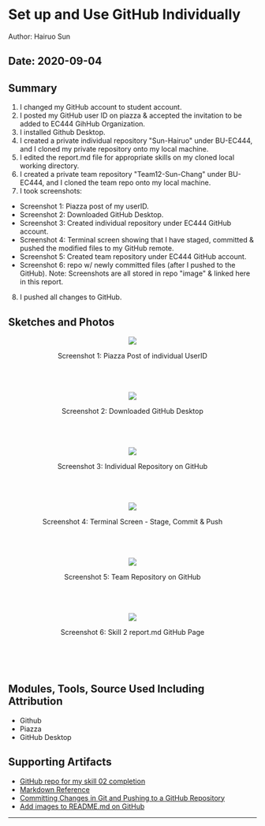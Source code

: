 #  Set up and Use GitHub Individually

Author: Hairuo Sun

Date: 2020-09-04
-----

## Summary
1. I changed my GitHub account to student account.
2. I posted my GitHub user ID on piazza & accepted the invitation to be added to EC444 GihHub Organization.
3. I installed Github Desktop.
4. I created a private individual repository "Sun-Hairuo" under BU-EC444, and I cloned my private repository onto my local machine.
5. I edited the report.md file for appropriate skills on my cloned local working directory.
6. I created a private team repository "Team12-Sun-Chang" under BU-EC444, and I cloned the team repo onto my local machine.
7. I took screenshots:
* Screenshot 1: Piazza post of my userID.
* Screenshot 2: Downloaded GitHub Desktop.
* Screenshot 3: Created individual repository under EC444 GitHub account.
* Screenshot 4: Terminal screen showing that I have staged, committed & pushed the modified files to my GitHub remote.
* Screenshot 5: Created team repository under EC444 GitHub account.
* Screenshot 6: repo w/ newly committed files (after I pushed to the GitHub).
Note: Screenshots are all stored in repo "image" & linked here in this report.
8. I pushed all changes to GitHub.

## Sketches and Photos
<div align="center">
<img src="https://github.com/BU-EC444/Sun-Hairuo/blob/master/skills/cluster-0/02/images/Piazza_post.png" >
<p>Screenshot 1: Piazza Post of individual UserID</p>
<br/>
<br/>
<br/>

<img src="https://github.com/BU-EC444/Sun-Hairuo/blob/master/skills/cluster-0/02/images/Github_Desktop.png" >
<p>Screenshot 2: Downloaded GitHub Desktop</p>
<br/>
<br/>
<br/>

<img src="https://github.com/BU-EC444/Sun-Hairuo/blob/master/skills/cluster-0/02/images/hrsun_github_repo.png" >
<p>Screenshot 3: Individual Repository on GitHub</p>
<br/>
<br/>
<br/>

<img src="https://github.com/BU-EC444/Sun-Hairuo/blob/master/skills/cluster-0/02/images/terminal_push.png" >
<p>Screenshot 4: Terminal Screen - Stage, Commit & Push</p>
<br/>
<br/>
<br/>

<img src="https://github.com/BU-EC444/Sun-Hairuo/blob/master/skills/cluster-0/02/images/Team12_github_repo.png">
<p>Screenshot 5: Team Repository on GitHub</p>
<br/>
<br/>
<br/>

<img src="https://github.com/BU-EC444/Sun-Hairuo/blob/master/skills/cluster-0/02/images/Github_after_push.png" >
<p>Screenshot 6: Skill 2 report.md GitHub Page</p>
<br/>
<br/>
<br/>
</div>

## Modules, Tools, Source Used Including Attribution
* Github
* Piazza
* GitHub Desktop

## Supporting Artifacts
* [GitHub repo for my skill 02 completion](https://github.com/BU-EC444/Sun-Hairuo/blob/master/skills/cluster-0/02/)
* [Markdown Reference](http://whizzer.bu.edu/utilities/markdown)
* [Committing Changes in Git and Pushing to a GitHub Repository](https://www.youtube.com/watch?v=ruieT3Nkg2M)
* [Add images to README.md on GitHub](https://stackoverflow.com/questions/14494747/add-images-to-readme-md-on-github)


-----

